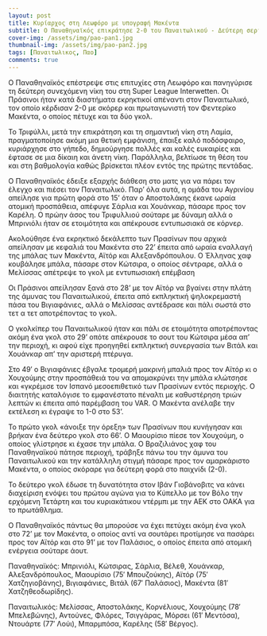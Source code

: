 ```yaml
---
layout: post
title: Κυρίαρχος στη Λεωφόρο με υπογραφή Μακέντα
subtitle: Ο Παναθηναϊκός επικράτησε 2-0 του Παναιτωλικού - Δεύτερη σερί νίκη
cover-img: /assets/img/pao-pan1.jpg
thumbnail-img: /assets/img/pao-pan2.jpg
tags: [Παναιτωλικος, Παο]
comments: true
---
```

Ο Παναθηναϊκός επέστρεψε στις επιτυχίες στη Λεωφόρο και πανηγύρισε τη δεύτερη συνεχόμενη νίκη του στη Super League Interwetten. Οι Πράσινοι ήταν κατά διαστήματα εκρηκτικοί απέναντι 
στον Παναιτωλικό, τον οποίο κέρδισαν 2-0 με σκόρερ και πρωταγωνιστή τον Φεντερίκο Μακέντα, ο οποίος πέτυχε και τα δύο γκολ.

Το Τριφύλλι, μετά την επικράτηση και τη σημαντική νίκη στη Λαμία, πραγματοποίησε ακόμη μια θετική εμφάνιση, έπαιξε καλό ποδόσφαιρο, κυριάρχησε στο γήπεδο, δημιούργησε πολλές 
και καλές ευκαιρίες και έφτασε σε μια δίκαιη και άνετη νίκη. Παράλληλα, βελτίωσε τη θέση του και στη βαθμολογία καθώς βρίσκεται πλέον εντός της πρώτης πεντάδας.

Ο Παναθηναϊκός έδειξε εξαρχής διάθεση στο ματς για να πάρει τον έλεγχο και πιέσει τον Παναιτωλικό. Παρ’ όλα αυτά, η ομάδα του Αγρινίου απείλησε για πρώτη φορά στο 15’ όταν 
ο Αποστολάκης έκανε ωραία ατομική προσπάθεια, απέφυγε Σάρλια και Χουάνκαρ, πάσαρε προς τον Καρέλη. Ο πρώην άσος του Τριφυλλιού σούταρε με δύναμη αλλά ο Μπρινιόλι ήταν σε 
ετοιμότητα και απέκρουσε εντυπωσιακά σε κόρνερ.

Ακολούθησε ένα εκρηκτικό δεκάλεπτο των Πρασίνων που αρχικά απείλησαν με κεφαλιά του Μακέντα στο 22’ έπειτα από ωραία εναλλαγή της μπάλας των Μακέντα, Αϊτόρ και Αλεξανδρόπουλου.
Ο Έλληνας χαφ κουβάλησε μπάλα, πάσαρε στον Κώτσιρα, ο οποίος σέντραρε, αλλά ο Μελίσσας απέτρεψε το γκολ με εντυπωσιακή επέμβαση

Οι Πράσινοι απείλησαν ξανά στο 28’ με τον Αϊτόρ να βγαίνει στην πλάτη της άμυνας του Παναιτωλικού, έπειτα από εκπληκτική ψηλοκρεμαστή πάσα του Βιγιαφάνιες, αλλά ο Μελίσσας 
αντέδρασε και πάλι σωστά στο τετ α τετ αποτρέποντας το γκολ.

Ο γκολκίπερ του Παναιτωλικού ήταν και πάλι σε ετοιμότητα αποτρέποντας ακόμη ένα γκολ στο 29’ οπότε απέκρουσε το σουτ του Κώτσιρα μέσα απ’ την περιοχή, κι αφού είχε προηγηθεί 
εκπληκτική συνεργασία των Βιτάλ και Χουάνκαρ απ’ την αριστερή πτέρυγα.

Στο 49′ ο Βιγιαφάνιες έβγαλε τρομερή μακρινή μπαλιά προς τον Αϊτόρ κι ο Χουχούμης στην προσπάθειά του να απομακρύνει την μπάλα κλώτσησε και «γκρέμισε τον Ισπανό μεσοεπιθετικό
των Πρασίνων εντός περιοχής. Ο διαιτητής καταλόγισε το εμφανέστατο πέναλτι με καθυστέρηση τριών λεπτών κι έπειτα από παρέμβαση του VAR. O Μακέντα ανέλαβε την εκτέλεση κι έγραψε 
το 1-0 στο 53’.

Το πρώτο γκολ «άνοιξε την όρεξη» των Πρασίνων που κυνήγησαν και βρήκαν ένα δεύτερο γκολ στο 66’. Ο Μαουρίσιο πίεσε τον Χουχούμη, ο οποίος γλίστρησε κι έχασε την μπάλα. 
Ο Βραζιλιάνος χαφ του Παναθηναϊκού πάτησε περιοχή, τράβηξε πάνω του την άμυνα του Παναιτωλικού και την κατάλληλη στιγμή πάσαρε προς τον αμαρκάριστο Μακέντα, ο οποίος σκόραρε 
για δεύτερη φορά στο παιχνίδι (2-0).

Το δεύτερο γκολ έδωσε τη δυνατότητα στον Ιβάν Γιοβάνοβιτς να κάνει διαχείριση ενόψει του πρώτου αγώνα για το Κύπελλο με τον Βόλο την ερχόμενη Τετάρτη και του κυριακάτικου 
ντέρμπι με την ΑΕΚ στο ΟΑΚΑ για το πρωτάθλημα.

Ο Παναθηναϊκός πάντως θα μπορούσε να έχει πετύχει ακόμη ένα γκολ στο 72’ με τον Μακέντα, ο οποίος αντί να σουτάρει προτίμησε να πασάρει προς τον Αϊτόρ και στο 91’ με τον
Παλάσιος, ο οποίος έπειτα από ατομική ενέργεια σούταρε άουτ.

Παναθηναϊκός: Μπρινιόλι, Κώτσιρας, Σάρλια, Βέλεθ, Χουάνκαρ, Αλεξανδρόπουλος, Μαουρίσιο (75′ Μπουζούκης), Αϊτόρ (75′ Χατζηγιοβάνης), Βιγιαφάνιες, Βιτάλ (67′ Παλάσιος), 
Μακέντα (81′ Χατζηθεοδωρίδης).

Παναιτωλικός: Μελίσσας, Αποστολάκης, Κορνέλιους, Χουχούμης (78′ Μπελεβώνης), Αντούνες, Φλόρες, Τσιγγάρας, Μόρσει (61′ Μεντόσα), Ντουάρτε (77′ Λούι), Μπαρμπόσα, Καρέλης 
(58′ Βέργος).
